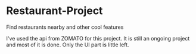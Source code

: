 # Restaurant-Project
Find restaurants nearby and other cool features

I've used the api from ZOMATO for this project. It is still an ongoing project and most of it is done. Only the UI part is little left.
